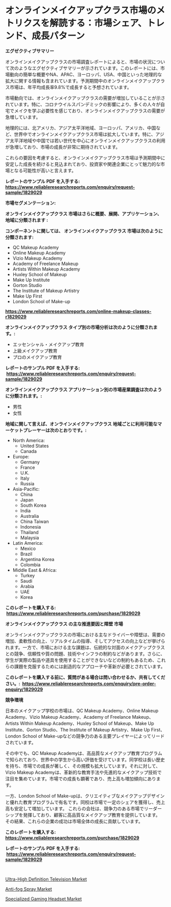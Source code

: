 <p><h1>オンラインメイクアップクラス市場のメトリクスを解読する：市場シェア、トレンド、成長パターン</h1></p><p><strong>エグゼクティブサマリー</strong></p>
<p><p>オンラインメイクアップクラスの市場調査レポートによると、市場の状況について次のようなエグゼクティブサマリーが示されています。このレポートには、市場動向の簡単な概要やNA、APAC、ヨーロッパ、USA、中国といった地理的な拡大に関する情報も含まれています。予測期間中のオンラインメイクアップクラス市場は、年平均成長率9.8%で成長すると予想されています。</p><p>市場動向では、オンラインメイクアップクラスの需要が増加していることが示されています。特に、コロナウイルスパンデミックの影響により、多くの人々が自宅でメイクを学ぶ必要性を感じており、オンラインメイクアップクラスの需要が急増しています。</p><p>地理的には、北アメリカ、アジア太平洋地域、ヨーロッパ、アメリカ、中国など、世界中でオンラインメイクアップクラス市場は拡大しています。特に、アジア太平洋地域や中国では若い世代を中心にオンラインメイクアップクラスの利用が急増しており、市場の成長が非常に期待されています。</p><p>これらの要因を考慮すると、オンラインメイクアップクラス市場は予測期間中に安定した成長を続けると見込まれており、投資家や関連企業にとって魅力的な市場となる可能性が高いと言えます。</p></p>
<p><strong>レポートのサンプル PDF を入手する: <a href="https://www.reliableresearchreports.com/enquiry/request-sample/1829029">https://www.reliableresearchreports.com/enquiry/request-sample/1829029</a></strong></p>
<p><strong>市場セグメンテーション:</strong></p>
<p><strong> オンラインメイクアップクラス 市場はさらに概要、展開、アプリケーション、地域に分類されます :</strong></p>
<p><strong>コンポーネントに関しては、 オンラインメイクアップクラス 市場は次のように分類されます: &nbsp;</strong></p>
<p><ul><li>QC Makeup Academy</li><li>Online Makeup Academy</li><li>Vizio Makeup Academy</li><li>Academy of Freelance Makeup</li><li>Artists Within Makeup Academy</li><li>Huxley School of Makeup</li><li>Make Up Institute</li><li>Gorton Studio</li><li>The Institute of Makeup Artistry</li><li>Make Up First</li><li>London School of Make-up</li></ul></p>
<p><strong><a href="https://www.reliableresearchreports.com/online-makeup-classes-r1829029">https://www.reliableresearchreports.com/online-makeup-classes-r1829029</a></strong></p>
<p><strong> オンラインメイクアップクラス タイプ別の市場分析は次のように分類されます。:</strong></p>
<p><ul><li>エッセンシャル・メイクアップ教育</li><li>上級メイクアップ教育</li><li>プロのメイクアップ教育</li></ul></p>
<p><strong>レポートのサンプル PDF を入手する: &nbsp;<a href="https://www.reliableresearchreports.com/enquiry/request-sample/1829029">https://www.reliableresearchreports.com/enquiry/request-sample/1829029</a></strong></p>
<p><strong> オンラインメイクアップクラス アプリケーション別の市場産業調査は次のように分類されます。:</strong></p>
<p><ul><li>男性</li><li>女性</li></ul></p>
<p><strong>地域に関して言えば、オンラインメイクアップクラス 地域ごとに利用可能なマーケットプレーヤーは次のとおりです。:</strong></p>
<p><ul>
    <li>
        North America:
        <ul>
            <li>United States</li>
            <li>Canada</li>
        </ul>
    </li>
    <li>
        Europe:
        <ul>
            <li>Germany</li>
            <li>France</li>
            <li>U.K.</li>
            <li>Italy</li>
            <li>Russia</li>
        </ul>
    </li>
    <li>
        Asia-Pacific:
        <ul>
            <li>China</li>
            <li>Japan</li>
            <li>South Korea</li>
            <li>India</li>
            <li>Australia</li>
            <li>China Taiwan</li>
            <li>Indonesia</li>
            <li>Thailand</li>
            <li>Malaysia</li>
        </ul>
    </li>
    <li>
        Latin America:
        <ul>
            <li>Mexico</li>
            <li>Brazil</li>
            <li>Argentina Korea</li>
            <li>Colombia</li>
        </ul>
    </li>
    <li>
        Middle East & Africa:
        <ul>
            <li>Turkey</li>
            <li>Saudi</li>
            <li>Arabia</li>
            <li>UAE</li>
            <li>Korea</li>
        </ul>
    </li>
    </ul></p>
<p><strong>このレポートを購入する: &nbsp;<a href="https://www.reliableresearchreports.com/purchase/1829029">https://www.reliableresearchreports.com/purchase/1829029</a></strong></p>
<p><strong>オンラインメイクアップクラス の主な推進要因と障壁 市場</strong></p>
<p><p>オンラインメイクアップクラスの市場における主なドライバーや障壁は、需要の増加、柔軟性の向上、リアルタイムの指導、そしてアクセスの向上などが挙げられます。一方で、市場における主な課題は、伝統的な対面のメイクアップクラスとの競争、信頼性や質の問題、技術やインフラの制約などがあります。さらに、学生が実際の製品や道具を使用することができないなどの制約もあるため、これらの課題を克服するためには創造的なアプローチや革新が必要とされています。</p></p>
<p><strong>このレポートを購入する前に、質問がある場合は問い合わせるか、共有してください。:&nbsp; <a href="https://www.reliableresearchreports.com/enquiry/pre-order-enquiry/1829029">https://www.reliableresearchreports.com/enquiry/pre-order-enquiry/1829029</a></strong></p>
<p><strong>競争環境</strong></p>
<p><p>日本のメイクアップ学校の市場は、QC Makeup Academy、Online Makeup Academy、Vizio Makeup Academy、Academy of Freelance Makeup、Artists Within Makeup Academy、Huxley School of Makeup、Make Up Institute、Gorton Studio、The Institute of Makeup Artistry、Make Up First、London School of Make-upなどの競争力のある主要プレイヤーによってリードされています。</p><p>その中でも、QC Makeup Academyは、高品質なメイクアップ教育プログラムで知られており、世界中の学生から高い評価を受けています。同学校は長い歴史を持ち、市場での成長が著しく、その規模も拡大しています。それに対して、Vizio Makeup Academyは、革新的な教育手法や先進的なメイクアップ技術で注目を集めています。市場での成長も顕著であり、売上高も増加傾向にあります。</p><p>一方、London School of Make-upは、クリエイティブなメイクアップデザインと優れた教育プログラムで有名です。同校は市場で一定のシェアを獲得し、売上高も安定して増加しています。 これらの会社は、競争力のある市場でリーダーシップを発揮しており、顧客に高品質なメイクアップ教育を提供しています。 その結果、これらの企業の成功は市場全体の成長に貢献しています。</p></p>
<p><strong>このレポートを購入する: &nbsp; <a href="https://www.reliableresearchreports.com/purchase/1829029">https://www.reliableresearchreports.com/purchase/1829029</a></strong></p>
<p><strong>レポートのサンプル PDF を入手する: &nbsp;<a href="https://www.reliableresearchreports.com/enquiry/request-sample/1829029">https://www.reliableresearchreports.com/enquiry/request-sample/1829029</a></strong><strong></strong></p>
<p>&nbsp;</p>
<p><p><a href="https://www.linkedin.com/pulse/ultra-high-definition-television-market-key-successful-business-bbkzf?trackingId=0pgvng8j3Ym2y4m7jX%2FZ6Q%3D%3D">Ultra-High Definition Television Market</a></p><p><a href="https://www.linkedin.com/pulse/anti-fog-spray-market-size-reveals-best-marketing-channels-8hmbf?trackingId=qyhHCPesiXYVino3rNxIYA%3D%3D">Anti-fog Spray Market</a></p><p><a href="https://www.linkedin.com/pulse/specialized-gaming-headset-market-outlook-industry-overview-vhcff?trackingId=XCg3%2FykP0QpofVaN2ChVwg%3D%3D">Specialized Gaming Headset Market</a></p></p>